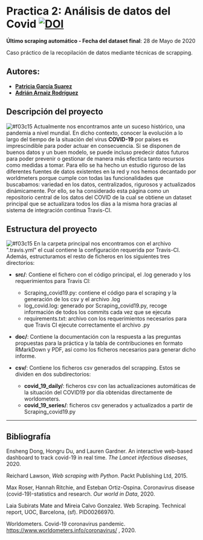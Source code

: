 # Practica 2: Análisis de datos del Covid  [![DOI](https://zenodo.org/badge/DOI/10.5281/zenodo.3748050.svg)](https://doi.org/10.5281/zenodo.3748050)

**Último scraping automático - Fecha del dataset final**: 28 de Mayo de 2020

Caso práctico de la recopilación de datos mediante técnicas de scrapping.


## Autores:
* [**Patricia García Suarez**](mailto:pgarcia054@uoc.edu)
* [**Adrián Arnaiz Rodríguez**](mailto:aarnaizr@uoc.edu) 

## Descripción del proyecto
![#f03c15](https://placehold.it/15/f03c15/000000?text=+) Actualmente nos encontramos ante un suceso histórico, una pandemia a nivel mundial. En dicho contexto, conocer la evolución a lo largo del tiempo de la situación del virus **COVID-19** por países es imprescindible para poder actuar en consecuencia. Si se disponen de buenos datos y un buen modelo, se puede incluso predecir datos futuros para poder prevenir o gestionar de manera más efectica tanto recursos como medidas a tomar. Para ello se ha hecho un estudio riguroso de las diferentes fuentes de datos existentes en la red y nos hemos decantado por worldmeters porque cumple con todas las funcionalidades que buscabamos: variedad en los datos, centralizados, rigurosos y actualizados dinámicamente. Por ello, se ha considerado esta página como un repositorio central de los datos del COVID de la cual se obtiene un dataset principal que se actualizara todos los días a la misma hora gracias al sistema de integración continua Travis-CI.

## Estructura del proyecto
![#f03c15](https://placehold.it/15/f03c15/000000?text=+) En la carpeta principal nos encontramos con el archivo ".travis.yml" el cual contiene la configuración requerida por Travis-CI. Además, estructuramos el resto de ficheros en los siguientes tres directorios:  

* **src/**: Contiene el fichero con el código principal, el .log generado y los requerimientos para Travis CI:
    * Scraping_covid19.py: contiene el código para el scraping y la generación de los csv y el archivo .log
    * log_covid.log: generado por Scraping_covid19.py, recoge información de todos los commits cada vez que se ejecuta
    * requirements.txt: archivo con los requerimientos necesarios para que Travis CI ejecute correctamente el archivo .py  
    
* **doc/**: Contiene la documentación con la respuesta a las preguntas propuestas para la práctica y la tabla de contribuciones en formato RMarkDown y PDF, así como los ficheros necesarios para generar dicho informe.  

* **csv/**: Contiene los ficheros csv generados del scrapping. Estos se dividen en dos subdirectorios:
    * **covid_19_daily/**: ficheros csv con las actualizaciones automáticas de la situación del COVID19 por día obtenidas directamente de worldometers.
    * **covid_19_series/**: ficheros csv generados y actualizados a partir de Scraping_covid19.py

*************
## Bibliografía 
Ensheng Dong, Hongru Du, and Lauren Gardner. An interactive web-based dashboard to track covid-19 in real time. *The Lancet infectious diseases*, 2020.  

Reichard Lawson, *Web scraping with Python*. Packt Publishing Ltd, 2015.  

Max Roser, Hannah Ritchie, and Esteban Ortiz-Ospina. Coronavirus disease (covid-19)-statistics and research. *Our world in Data*, 2020.  

Laia Subirats Mate and Mireia Calvo Gonzalez. Web Scraping. Technical report, UOC, Barcelona, (sf). PID00266970.  

Worldometers. Covid-19 coronavirus pandemic. https://www.worldometers.info/coronavirus/ , 2020.  
